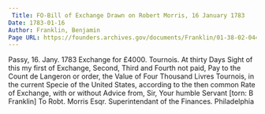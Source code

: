 ```yaml
---
 Title: FO-Bill of Exchange Drawn on Robert Morris, 16 January 1783
Date: 1783-01-16
Author: Franklin, Benjamin
Page URL: https://founders.archives.gov/documents/Franklin/01-38-02-0448
---
```


Passy, 16. Jany. 1783
Exchange for £4000. Tournois.
At thirty Days Sight of this my first of Exchange, Second, Third and Fourth not paid, Pay to the Count de Langeron or order, the Value of Four Thousand Livres Tournois, in the current Specie of the United States, according to the then common Rate of Exchange, with or without Advice from, Sir, Your humble Servant
[torn: B Franklin]
To Robt. Morris Esqr. Superintendant of the Finances. Philadelphia


